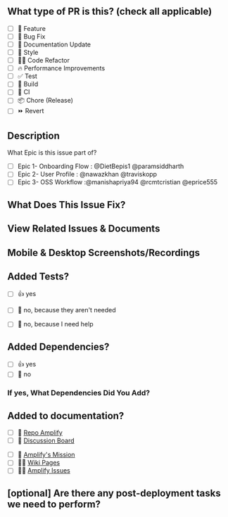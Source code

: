 <!--
  For Work In Progress Pull Requests, please use the Draft PR feature,
  see https://github.blog/2019-02-14-introducing-draft-pull-requests/ for further details.
  
  For a timely review/response, please avoid force-pushing additional
  commits if your PR already received reviews or comments.
  
  Before submitting a Pull Request, please ensure you've done the following:
  - 📖 Read the Open Sauced Contributing Guide: https://github.com/open-sauced/open-sauced/blob/HEAD/CONTRIBUTING.md#create-a-pull-request.
  - 📖 Read the Open Sauced Code of Conduct: https://github.com/open-sauced/open-sauced/blob/HEAD/CODE_OF_CONDUCT.md.
  - 👷‍♀️ Create small PRs. In most cases, this will be possible.
  - ✅ Provide tests for your changes.
  - 📝 Use descriptive commit messages.
  - 📗 Update any related documentation and include any relevant screenshots.
-->

## What type of PR is this? (check all applicable)

- [ ] 🍕 Feature
- [ ] 🐛 Bug Fix
- [ ] 📝 Documentation Update
- [ ] 🎨 Style
- [ ] 🧑‍💻 Code Refactor
- [ ] 🔥 Performance Improvements
- [ ] ✅ Test
- [ ] 🤖 Build
- [ ] 🔁 CI
- [ ] 📦 Chore (Release)
- [ ] ⏩ Revert

## Description
What Epic is this issue part of?
- [ ] Epic 1- Onboarding Flow : @DietBepis1 @paramsiddharth
- [ ] Epic 2- User Profile : @nawazkhan @traviskopp
- [ ] Epic 3- OSS Workflow :@manishapriya94 @rcmtcristian @eprice555

<!-- 
Please do not leave this blank 
This PR [adds/removes/fixes/replaces] the [feature/bug/etc]. 
-->
## What Does This Issue Fix?
<!--What does it change? What does it fix? How has it been tested? Did anything break? --> 

## View Related Issues & Documents

<!-- 
Please use this format link issue numbers: Fixes #123
https://docs.github.com/en/free-pro-team@latest/github/managing-your-work-on-github/linking-a-pull-request-to-an-issue#linking-a-pull-request-to-an-issue-using-a-keyword 
-->

## Mobile & Desktop Screenshots/Recordings

<!-- Visual changes require screenshots -->


## Added Tests?

- [ ] 👍 yes
- [ ] 🙅 no, because they aren't needed
- [ ] 🙋 no, because I need help


## Added Dependencies?

- [ ] 👍 yes
- [ ] 🙅 no

### If yes, What Dependencies Did You Add?
<!-- Please elaborate on added dependencies purpose -->

## Added to documentation?

- [ ] 📓 [Repo Amplify](https://github.com/ProgramEquity/amplify)
- [ ] 📝 [Discussion Board](https://github.com/ProgramEquity/amplify/discussions)
<!-- - [ ] 📕 [Documentation] -->
- [ ] 📖 [Amplify's Mission](https://github.com/ProgramEquity/amplify/blob/main/AmplifyApp.md)
- [ ] 🧑‍💻 [Wiki Pages](https://github.com/ProgramEquity/amplify/wiki)
- [ ] 👷‍♀️ [Amplify Issues](https://github.com/ProgramEquity/amplify/issues)

## [optional] Are there any post-deployment tasks we need to perform?






<!-- note: PRs with deleted sections will be marked invalid -->
